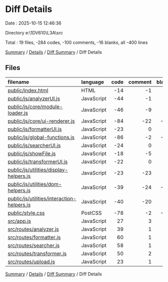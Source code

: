 # Diff Details

Date : 2025-10-15 12:46:36

Directory e:\\1DV610\\L3A\\src

Total : 19 files,  -284 codes, -100 comments, -16 blanks, all -400 lines

[Summary](results.md) / [Details](details.md) / [Diff Summary](diff.md) / Diff Details

## Files
| filename | language | code | comment | blank | total |
| :--- | :--- | ---: | ---: | ---: | ---: |
| [public/index.html](/public/index.html) | HTML | -14 | -1 | -1 | -16 |
| [public/js/analyzerUI.js](/public/js/analyzerUI.js) | JavaScript | -44 | -1 | -6 | -51 |
| [public/js/core/module-loader.js](/public/js/core/module-loader.js) | JavaScript | -46 | -9 | -9 | -64 |
| [public/js/core/ui-renderer.js](/public/js/core/ui-renderer.js) | JavaScript | -84 | -22 | -11 | -117 |
| [public/js/formatterUI.js](/public/js/formatterUI.js) | JavaScript | -23 | 0 | -2 | -25 |
| [public/js/global-functions.js](/public/js/global-functions.js) | JavaScript | -86 | -2 | -11 | -99 |
| [public/js/searcherUI.js](/public/js/searcherUI.js) | JavaScript | -24 | 0 | -2 | -26 |
| [public/js/showFile.js](/public/js/showFile.js) | JavaScript | -18 | -5 | -5 | -28 |
| [public/js/transformerUI.js](/public/js/transformerUI.js) | JavaScript | -22 | 0 | -2 | -24 |
| [public/js/utilities/display-helpers.js](/public/js/utilities/display-helpers.js) | JavaScript | -23 | -23 | -7 | -53 |
| [public/js/utilities/dom-helpers.js](/public/js/utilities/dom-helpers.js) | JavaScript | -39 | -24 | -15 | -78 |
| [public/js/utilities/interaction-helpers.js](/public/js/utilities/interaction-helpers.js) | JavaScript | -40 | -20 | -6 | -66 |
| [public/style.css](/public/style.css) | PostCSS | -78 | -2 | -14 | -94 |
| [src/app.js](/src/app.js) | JavaScript | 27 | 3 | 8 | 38 |
| [src/routes/analyzer.js](/src/routes/analyzer.js) | JavaScript | 39 | 1 | 12 | 52 |
| [src/routes/formatter.js](/src/routes/formatter.js) | JavaScript | 60 | 1 | 18 | 79 |
| [src/routes/searcher.js](/src/routes/searcher.js) | JavaScript | 58 | 1 | 14 | 73 |
| [src/routes/transformer.js](/src/routes/transformer.js) | JavaScript | 50 | 2 | 14 | 66 |
| [src/routes/upload.js](/src/routes/upload.js) | JavaScript | 23 | 1 | 9 | 33 |

[Summary](results.md) / [Details](details.md) / [Diff Summary](diff.md) / Diff Details